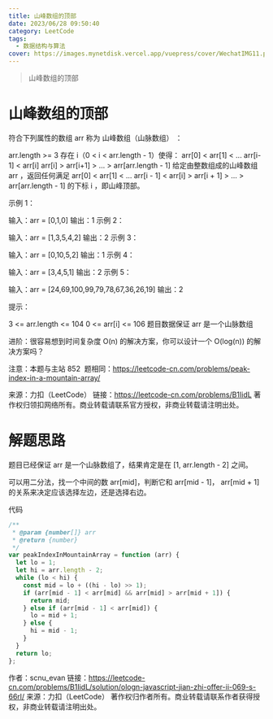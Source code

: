 ```yaml
---
title: 山峰数组的顶部
date: 2023/06/28 09:50:40
category: LeetCode
tags:
  - 数据结构与算法
cover: https://images.mynetdisk.vercel.app/vuepress/cover/WechatIMG11.png
---
```


> 山峰数组的顶部

<!-- more -->

# 山峰数组的顶部

符合下列属性的数组 arr 称为 山峰数组（山脉数组） ：

arr.length >= 3
存在 i（0 < i < arr.length - 1）使得：
arr[0] < arr[1] < ... arr[i-1] < arr[i]
arr[i] > arr[i+1] > ... > arr[arr.length - 1]
给定由整数组成的山峰数组 arr ，返回任何满足 arr[0] < arr[1] < ... arr[i - 1] < arr[i] > arr[i + 1] > ... > arr[arr.length - 1] 的下标 i ，即山峰顶部。

示例 1：

输入：arr = [0,1,0]
输出：1
示例 2：

输入：arr = [1,3,5,4,2]
输出：2
示例 3：

输入：arr = [0,10,5,2]
输出：1
示例 4：

输入：arr = [3,4,5,1]
输出：2
示例 5：

输入：arr = [24,69,100,99,79,78,67,36,26,19]
输出：2

提示：

3 <= arr.length <= 104
0 <= arr[i] <= 106
题目数据保证 arr 是一个山脉数组

进阶：很容易想到时间复杂度 O(n) 的解决方案，你可以设计一个 O(log(n)) 的解决方案吗？

注意：本题与主站 852  题相同：https://leetcode-cn.com/problems/peak-index-in-a-mountain-array/

来源：力扣（LeetCode）
链接：https://leetcode-cn.com/problems/B1IidL
著作权归领扣网络所有。商业转载请联系官方授权，非商业转载请注明出处。

# 解题思路

题目已经保证 arr 是一个山脉数组了，结果肯定是在 [1, arr.length - 2] 之间。

可以用二分法，找一个中间的数 arr[mid]，判断它和 arr[mid - 1]， arr[mid + 1] 的关系来决定应该选择左边，还是选择右边。

代码

```ts
/**
 * @param {number[]} arr
 * @return {number}
 */
var peakIndexInMountainArray = function (arr) {
  let lo = 1;
  let hi = arr.length - 2;
  while (lo < hi) {
    const mid = lo + ((hi - lo) >> 1);
    if (arr[mid - 1] < arr[mid] && arr[mid] > arr[mid + 1]) {
      return mid;
    } else if (arr[mid - 1] < arr[mid]) {
      lo = mid + 1;
    } else {
      hi = mid - 1;
    }
  }
  return lo;
};
```

作者：scnu_evan
链接：https://leetcode-cn.com/problems/B1IidL/solution/ologn-javascript-jian-zhi-offer-ii-069-s-66rl/
来源：力扣（LeetCode）
著作权归作者所有。商业转载请联系作者获得授权，非商业转载请注明出处。
